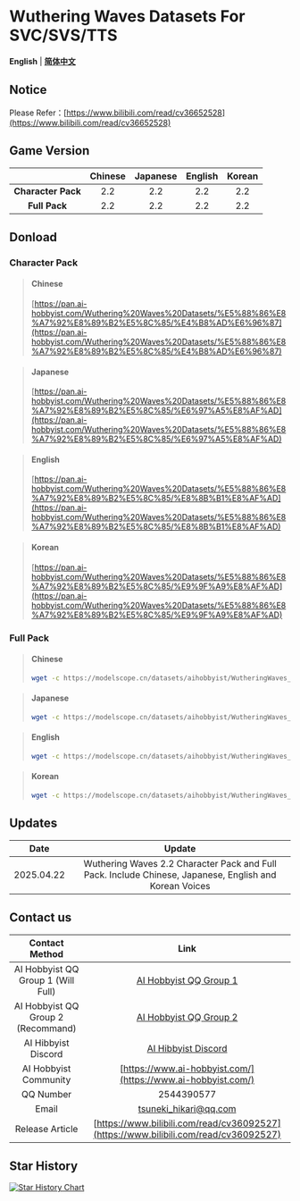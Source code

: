 # Wuthering Waves Datasets For SVC/SVS/TTS
**English** | [**简体中文**](./README_CN.md)

## Notice

Please Refer：[https://www.bilibili.com/read/cv36652528](https://www.bilibili.com/read/cv36652528)

## Game Version

|                          | Chinese | Japanese | English | Korean |
| :----------------------: | :--: | :--: | :--: | :--: |
| **Character Pack** | 2.2  | 2.2  | 2.2  | 2.2  |
|  **Full Pack**  | 2.2  | 2.2  | 2.2  | 2.2  |

## Donload
### Character Pack

>#### Chinese
>[https://pan.ai-hobbyist.com/Wuthering%20Waves%20Datasets/%E5%88%86%E8%A7%92%E8%89%B2%E5%8C%85/%E4%B8%AD%E6%96%87](https://pan.ai-hobbyist.com/Wuthering%20Waves%20Datasets/%E5%88%86%E8%A7%92%E8%89%B2%E5%8C%85/%E4%B8%AD%E6%96%87)

>#### Japanese
>[https://pan.ai-hobbyist.com/Wuthering%20Waves%20Datasets/%E5%88%86%E8%A7%92%E8%89%B2%E5%8C%85/%E6%97%A5%E8%AF%AD](https://pan.ai-hobbyist.com/Wuthering%20Waves%20Datasets/%E5%88%86%E8%A7%92%E8%89%B2%E5%8C%85/%E6%97%A5%E8%AF%AD)

>#### English
>[https://pan.ai-hobbyist.com/Wuthering%20Waves%20Datasets/%E5%88%86%E8%A7%92%E8%89%B2%E5%8C%85/%E8%8B%B1%E8%AF%AD](https://pan.ai-hobbyist.com/Wuthering%20Waves%20Datasets/%E5%88%86%E8%A7%92%E8%89%B2%E5%8C%85/%E8%8B%B1%E8%AF%AD)

>#### Korean
>[https://pan.ai-hobbyist.com/Wuthering%20Waves%20Datasets/%E5%88%86%E8%A7%92%E8%89%B2%E5%8C%85/%E9%9F%A9%E8%AF%AD](https://pan.ai-hobbyist.com/Wuthering%20Waves%20Datasets/%E5%88%86%E8%A7%92%E8%89%B2%E5%8C%85/%E9%9F%A9%E8%AF%AD)

### Full Pack
>#### Chinese
> ```bash 
>wget -c https://modelscope.cn/datasets/aihobbyist/WutheringWaves_Dataset/resolve/master/WutheringWaves2.2_CN.7z
>```

>#### Japanese
> ```bash 
>wget -c https://modelscope.cn/datasets/aihobbyist/WutheringWaves_Dataset/resolve/master/WutheringWaves2.2_JP.7z
>```

>#### English
> ```bash 
>wget -c https://modelscope.cn/datasets/aihobbyist/WutheringWaves_Dataset/resolve/master/WutheringWaves2.2_EN.7z
>```

>#### Korean
> ```bash 
>wget -c https://modelscope.cn/datasets/aihobbyist/WutheringWaves_Dataset/resolve/master/WutheringWaves2.2_KR.7z
>```

## Updates

|    Date    |                 Update                  |
| :--------: | :---------------------------------------: |
| 2025.04.22 | Wuthering Waves 2.2 Character Pack and Full Pack. Include Chinese, Japanese, English and Korean Voices|


## Contact us

|      Contact Method      |                            Link                            |
| :----------------: | :----------------------------------------------------------: |
| AI Hobbyist QQ Group 1 (Will Full)| [AI Hobbyist QQ Group 1](https://qm.qq.com/q/Ii0OLQTF2U) |
| AI Hobbyist QQ Group 2 (Recommand)| [AI Hobbyist QQ Group 2](https://qm.qq.com/q/H5KD6AYRSU) |
| AI Hibbyist Discord | [AI Hibbyist Discord](https://discord.gg/eGzeMgYSPD) |
|   AI Hobbyist Community  | [https://www.ai-hobbyist.com/](https://www.ai-hobbyist.com/) |
|         QQ Number         |                          2544390577                          |
|        Email        |                    tsuneki_hikari@qq.com                     |
|        Release Article        |                    [https://www.bilibili.com/read/cv36092527](https://www.bilibili.com/read/cv36092527)                     |

## Star History

[![Star History Chart](https://api.star-history.com/svg?repos=AI-Hobbyist/WutheringWaves_Datasets&type=Date)](https://star-history.com/#AI-Hobbyist/WutheringWaves_Datasets&Date)
